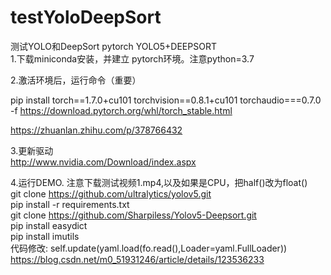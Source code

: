 # testYoloDeepSort
测试YOLO和DeepSort
pytorch YOLO5+DEEPSORT  
1.下载miniconda安装，并建立 pytorch环境。注意python=3.7  

2.激活环境后，运行命令（重要）  

pip install torch==1.7.0+cu101 torchvision==0.8.1+cu101 torchaudio===0.7.0 -f https://download.pytorch.org/whl/torch_stable.html  

https://zhuanlan.zhihu.com/p/378766432  

3.更新驱动  
http://www.nvidia.com/Download/index.aspx  

4.运行DEMO. 注意下载测试视频1.mp4,以及如果是CPU，把half()改为float()   
git clone  https://github.com/ultralytics/yolov5.git  
pip install -r requirements.txt  
git clone https://github.com/Sharpiless/Yolov5-Deepsort.git  
pip install easydict  
pip install imutils  
代码修改:
self.update(yaml.load(fo.read(),Loader=yaml.FullLoader))  
https://blog.csdn.net/m0_51931246/article/details/123536233    
